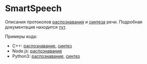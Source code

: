 # SmartSpeech

Описания протоколов [распознавания](recognition/v1/recognition.proto) и [синтеза](synthesis/v1/synthesis.proto) речи. Подробная документация находится [тут](https://developer.sberdevices.ru/docs/ru/smartservices/smartspeech).

Примеры кода:
* C++: [распознавание](recognition/v1/cpp), [синтез](synthesis/v1/cpp)
* Node.js: [распознавание](recognition/v1/nodejs)
* Python3: [распознавание](recognition/v1/python3), [синтез](synthesis/v1/python3)
